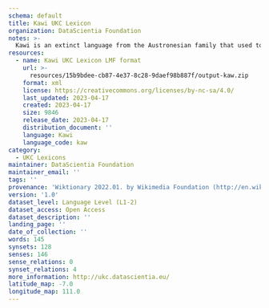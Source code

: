 ```yaml
---
schema: default
title: Kawi UKC Lexicon
organization: DataScientia Foundation
notes: >-
  Kawi is an extinct language from the Austronesian family that used to be spoken in Oceania. The UKC Lexicon of Kawi is represented as a lexico-semantic network. It consists of words, word senses, synsets, as well as sense-level and synset-level relationships
resources:
  - name: Kawi UKC Lexicon LMF format
    url: >-
      resources/15b9bdee-cb87-4e37-8c28-9daef98b887f/output-kaw.zip
    format: xml
    license: https://creativecommons.org/licenses/by-nc-sa/4.0/
    last_updated: 2023-04-17
    created: 2023-04-17
    size: 9846
    release_date: 2023-04-17
    distribution_document: ''
    language: Kawi
    language_code: kaw
category:
  - UKC Lexicons
maintainer: DataScientia Foundation
maintainer_email: ''
tags: ''
provenance: 'Wiktionary 2022.01. by Wikimedia Foundation (http://en.wiktionary.org); CogNet 2.1 by Khuyagbaatar Batsuren, National University of Mongolia (http://cognet.ukc.disi.unitn.it); Princeton WordNet 2.1 by Princeton University (https://wordnet.princeton.edu)'
version: '1.0'
dataset_level: Language Level (L1-2)
dataset_access: Open Access
dataset_description: ''
landing_page: ''
date_of_collection: ''
words: 145
synsets: 128
senses: 146
sense_relations: 0
synset_relations: 4
more_information: http://ukc.datascientia.eu/
latitude_map: -7.0
longitude_map: 111.0
---
```

